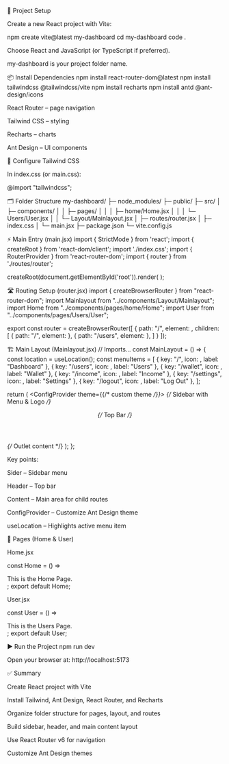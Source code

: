🔧 Project Setup

Create a new React project with Vite:

npm create vite@latest my-dashboard
cd my-dashboard
code .


Choose React and JavaScript (or TypeScript if preferred).

my-dashboard is your project folder name.

📦 Install Dependencies
npm install react-router-dom@latest
npm install tailwindcss @tailwindcss/vite
npm install recharts
npm install antd @ant-design/icons


React Router – page navigation

Tailwind CSS – styling

Recharts – charts

Ant Design – UI components

🎨 Configure Tailwind CSS

In index.css (or main.css):

@import "tailwindcss";

🗂 Folder Structure
my-dashboard/
├─ node_modules/
├─ public/
├─ src/
│  ├─ components/
│  │  ├─ pages/
│  │  │  ├─ home/Home.jsx
│  │  │  └─ Users/User.jsx
│  │  └─ Layout/Mainlayout.jsx
│  ├─ routes/router.jsx
│  ├─ index.css
│  └─ main.jsx
├─ package.json
└─ vite.config.js

⚡ Main Entry (main.jsx)
import { StrictMode } from 'react';
import { createRoot } from 'react-dom/client';
import './index.css';
import { RouterProvider } from 'react-router-dom';
import { router } from './routes/router';

createRoot(document.getElementById('root')).render(
  <StrictMode>
    <RouterProvider router={router} />
  </StrictMode>
);

🛣 Routing Setup (router.jsx)
import { createBrowserRouter } from "react-router-dom";
import Mainlayout from "../components/Layout/Mainlayout";
import Home from "../components/pages/home/Home";
import User from "../components/pages/Users/User";

export const router = createBrowserRouter([
    {
        path: "/",
        element: <Mainlayout />,
        children: [
            { path: "/", element: <Home /> },
            { path: "/users", element: <User /> },
        ]
    }
]);

🏗 Main Layout (Mainlayout.jsx)
// Imports...
const MainLayout = () => {
  const location = useLocation();
  const menuItems = [
    { key: "/", icon: <DashboardOutlined />, label: "Dashboard" },
    { key: "/users", icon: <UserOutlined />, label: "Users" },
    { key: "/wallet", icon: <WalletOutlined />, label: "Wallet" },
    { key: "/income", icon: <BarChartOutlined />, label: "Income" },
    { key: "/settings", icon: <SettingOutlined />, label: "Settings" },
    { key: "/logout", icon: <LogoutOutlined />, label: "Log Out" },
  ];

  return (
    <ConfigProvider theme={{/* custom theme */}}>
      <Layout className="min-h-screen">
        <Sider> {/* Sidebar with Menu & Logo */} </Sider>
        <Layout>
          <Header> {/* Top Bar */} </Header>
          <Content> {/* Outlet content */} </Content>
        </Layout>
      </Layout>
    </ConfigProvider>
  );
};


Key points:

Sider – Sidebar menu

Header – Top bar

Content – Main area for child routes

ConfigProvider – Customize Ant Design theme

useLocation – Highlights active menu item

📄 Pages (Home & User)

Home.jsx

const Home = () => <div className="text-lg font-medium">This is the Home Page.</div>;
export default Home;


User.jsx

const User = () => <div className="text-lg font-medium">This is the Users Page.</div>;
export default User;

▶️ Run the Project
npm run dev


Open your browser at: http://localhost:5173

✅ Summary

Create React project with Vite

Install Tailwind, Ant Design, React Router, and Recharts

Organize folder structure for pages, layout, and routes

Build sidebar, header, and main content layout

Use React Router v6 for navigation

Customize Ant Design themes